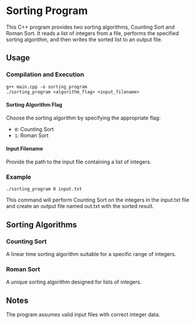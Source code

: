 # Sorting Program

This C++ program provides two sorting algorithms, Counting Sort and Roman Sort. It reads a list of integers from a file, performs the specified sorting algorithm, and then writes the sorted list to an output file.

## Usage

### Compilation and Execution

```
g++ main.cpp -o sorting_program
./sorting_program <algorithm_flag> <input_filename>
```

#### Sorting Algorithm Flag

Choose the sorting algorithm by specifying the appropriate flag:

- `0`: Counting Sort
- `1`: Roman Sort

#### Input Filename

Provide the path to the input file containing a list of integers.

### Example
```
./sorting_program 0 input.txt
```

This command will perform Counting Sort on the integers in the input.txt file and create an output file named out.txt with the sorted result.

## Sorting Algorithms
### Counting Sort
A linear time sorting algorithm suitable for a specific range of integers.

### Roman Sort
A unique sorting algorithm designed for lists of integers.

## Notes
The program assumes valid input files with correct integer data.
